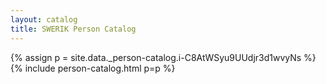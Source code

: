 ```yaml
---
layout: catalog
title: SWERIK Person Catalog
---
```

{% assign p = site.data._person-catalog.i-C8AtWSyu9UUdjr3d1wvyNs %}
{% include person-catalog.html p=p %}

